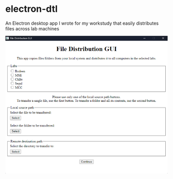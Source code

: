 # electron-dtl
An Electron desktop app I wrote for my workstudy that easily distributes files across lab machines

![Screenshot of the GUI](https://github.com/alexander-kang/electron-dtl/blob/main/readme_screenshot.png)
